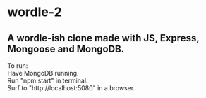 # wordle-2

## A wordle-ish clone made with JS, Express, Mongoose and MongoDB.

To run:\
Have MongoDB running.\
Run "npm start" in terminal.\
Surf to "http://localhost:5080" in a browser.
